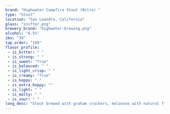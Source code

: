 ```yaml
---
brand: "Highwater Campfire Stout (Nitro) "
type: "Stout"
location: "San Leandro, California"
glass: "snifter.png"
brewery_brand: "highwater-brewing.png"
alcohol: "6.5%"
ibu: "39"
tap_order: "109"
flavor_profile:
 - is_bitter: " "
 - is_strong: " "
 - is_sweet: "True"
 - is_balanced: " "
 - is_light_crisp: " "
 - is_creamy: "True"
 - is_hoppy: " "
 - is_extra_hoppy: ""
 - is_light: " "
 - is_malty: " "
 - is_sour: " "
long_desc: "Stout brewed with graham crackers, molasses with natural flavor added. Campfire Stout evokes fond memories of wilderness and camping adventures. Notes of chocolate and graham cracker topped with a hint of marshmallow will leave you wanting s’more. Like any campfire experience, this beer is best shared with a warm circle of family and friends."
---
```

